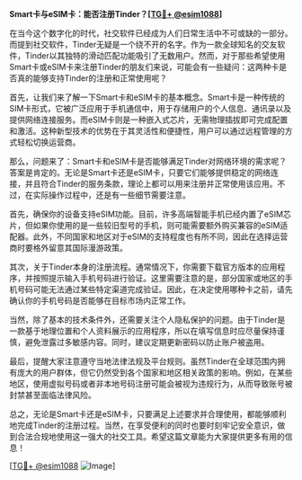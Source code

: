 **Smart卡与eSIM卡：能否注册Tinder？[[TG💪+ @esim1088](https://t.me/s/esim1088)]**

在当今这个数字化的时代，社交软件已经成为人们日常生活中不可或缺的一部分。而提到社交软件，Tinder无疑是一个绕不开的名字。作为一款全球知名的交友软件，Tinder以其独特的滑动匹配功能吸引了无数用户。然而，对于那些希望使用Smart卡或eSIM卡来注册Tinder的朋友们来说，可能会有一些疑问：这两种卡是否真的能够支持Tinder的注册和正常使用呢？

首先，让我们来了解一下Smart卡和eSIM卡的基本概念。Smart卡是一种传统的SIM卡形式，它被广泛应用于手机通信中，用于存储用户的个人信息、通讯录以及提供网络连接服务。而eSIM卡则是一种嵌入式芯片，无需物理插拔即可完成配置和激活。这种新型技术的优势在于其灵活性和便捷性，用户可以通过远程管理的方式轻松切换运营商。

那么，问题来了：Smart卡和eSIM卡是否能够满足Tinder对网络环境的需求呢？答案是肯定的。无论是Smart卡还是eSIM卡，只要它们能够提供稳定的网络连接，并且符合Tinder的服务条款，理论上都可以用来注册并正常使用该应用。不过，在实际操作过程中，还是有一些细节需要注意。

首先，确保你的设备支持eSIM功能。目前，许多高端智能手机已经内置了eSIM芯片，但如果你使用的是一些较旧型号的手机，则可能需要额外购买兼容的eSIM适配器。此外，不同国家和地区对于eSIM的支持程度也有所不同，因此在选择运营商时要格外留意其国际漫游政策。

其次，关于Tinder本身的注册流程。通常情况下，你需要下载官方版本的应用程序，并按照提示输入手机号码进行验证。这里需要注意的是，部分国家或地区的手机号码可能无法通过某些特定渠道完成验证。因此，在决定使用哪种卡之前，请先确认你的手机号码是否能够在目标市场内正常工作。

当然，除了基本的技术条件外，还需要关注个人隐私保护的问题。由于Tinder是一款基于地理位置和个人资料展示的应用程序，所以在填写信息时应尽量保持谨慎，避免泄露过多敏感内容。同时，建议定期更新密码以防止账户被盗用。

最后，提醒大家注意遵守当地法律法规及平台规则。虽然Tinder在全球范围内拥有庞大的用户群体，但它仍然受到各个国家和地区相关政策的影响。例如，在某些地区，使用虚拟号码或者非本地号码注册可能会被视为违规行为，从而导致账号被封禁甚至面临法律风险。

总之，无论是Smart卡还是eSIM卡，只要满足上述要求并合理使用，都能够顺利地完成Tinder的注册过程。当然，在享受便利的同时也要时刻牢记安全意识，做到合法合规地使用这一强大的社交工具。希望这篇文章能为大家提供更多有用的信息！

[[TG💪+ @esim1088](https://t.me/s/esim1088) ![Image](https://i.postimg.cc/4NQfJmqS/Snipaste-2025-05-13-00-14-12.png)]